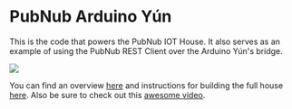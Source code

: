 # PubNub Arduino Yún

This is the code that powers the PubNub IOT House. It also serves as an example of using the PubNub REST Client over the Arduino Yún's bridge.

![](http://i.imgur.com/y8TEcAD.gif)

You can find an overview [here](http://www.pubnub.com/blog/how-i-built-an-arduino-controlled-house-model-part-1/) and instructions for building the full house [here](http://www.codeproject.com/Articles/855501/How-to-build-an-Arduino-powered-smart-home). Also be sure to check out this [awesome video](https://www.youtube.com/watch?v=BWcm1S_wAz0).
